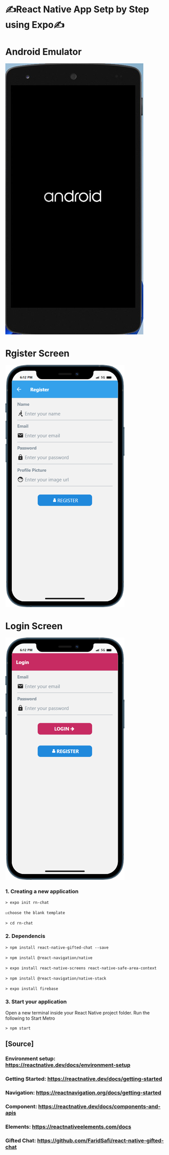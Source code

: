 # ✍️React Native App Setp by Step using Expo✍️

# Android Emulator

![](assets/images/android.jpg)

# Rgister Screen

![](assets/images/register.png)

# Login Screen

![](assets/images/login.png)



### 1. Creating a new application
```
> expo init rn-chat

☑️choose the blank template

> cd rn-chat

````
### 2. Dependencis

````
> npm install react-native-gifted-chat --save

> npm install @react-navigation/native

> expo install react-native-screens react-native-safe-area-context

> npm install @react-navigation/native-stack

> expo install firebase

````

### 3. Start your application

 Open a new terminal inside your React Native project folder. Run the following to Start Metro

````
> npm start
````

## [Source]

### Environment setup: https://reactnative.dev/docs/environment-setup

### Getting Started: https://reactnative.dev/docs/getting-started

### Navigation: https://reactnavigation.org/docs/getting-started

### Component: https://reactnative.dev/docs/components-and-apis

### Elements: https://reactnativeelements.com/docs

### Gifted Chat: https://github.com/FaridSafi/react-native-gifted-chat
